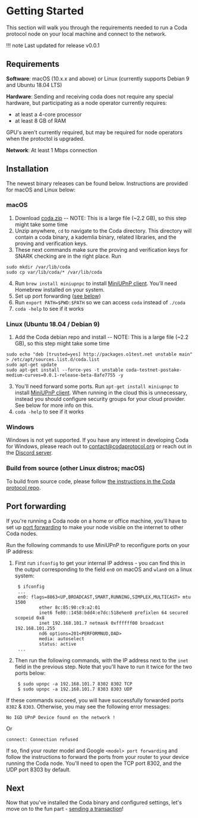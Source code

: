 # Getting Started

This section will walk you through the requirements needed to run a Coda protocol node on your local machine and connect to the network.

!!! note
    Last updated for release v0.0.1

## Requirements

**Software**: macOS (10.x.x and above) or Linux (currently supports Debian 9 and Ubuntu 18.04 LTS)

**Hardware**: Sending and receiving coda does not require any special hardware, but participating as a node operator currently requires:
- at least a 4-core processor
- at least 8 GB of RAM

GPU's aren't currently required, but may be required for node operators when the protoctol is upgraded.

**Network**: At least 1 Mbps connection

## Installation

The newest binary releases can be found below. Instructions are provided for macOS and Linux below:

### macOS

1. Download [coda.zip](https://s3-us-west-2.amazonaws.com/wallet.o1test.net/coda-daemon-macos.zip) -- NOTE: This is a large file (~2.2 GB), so this step might take some time
2. Unzip anywhere, `cd` to navigate to the Coda directory. This directory will contain a coda binary, a kademlia binary, related libraries, and the proving and verification keys.
3. These next commands make sure the proving and verification keys for SNARK checking are in the right place. Run
```
sudo mkdir /var/lib/coda
sudo cp var/lib/coda/* /var/lib/coda
```
4. Run `brew install miniupnpc` to install [MiniUPnP client](https://github.com/miniupnp/miniupnp). You'll need Homebrew installed on your system.
5. Set up port forwarding ([see below](/docs/getting-started/#port-forwarding))
6. Run `export PATH=$PWD:$PATH` so we can access `coda` instead of `./coda`
7. `coda -help` to see if it works

### Linux (Ubuntu 18.04 / Debian 9)

1. Add the Coda debian repo and install -- NOTE: This is a large file (~2.2 GB), so this step might take some time

```
sudo echo "deb [trusted=yes] http://packages.o1test.net unstable main" > /etc/apt/sources.list.d/coda.list
sudo apt-get update
sudo apt-get install --force-yes -t unstable coda-testnet-postake-medium-curves=0.0.1-release-beta-8afe7755 -y
```

3. You'll need forward some ports. Run `apt-get install miniupnpc` to install [MiniUPnP client](https://github.com/miniupnp/miniupnp). When running in the cloud this is unnecessary, instead you should configure security groups for your cloud provider. See below for more info on this.
4. `coda -help` to see if it works


### Windows

Windows is not yet supported. If you have any interest in developing Coda for Windows, please reach out to contact@codaprotocol.org or reach out in the [Discord server](https://discord.gg/ShKhA7J).

### Build from source (other Linux distros; macOS)

To build from source code, please follow [the instructions in the Coda protocol repo](https://github.com/CodaProtocol/coda/blob/master/README-dev.md#building-coda).

## Port forwarding

If you're running a Coda node on a home or office machine, you'll have to set up [port forwarding](https://en.wikipedia.org/wiki/Port_forwarding) to make your node visible on the internet to other Coda nodes.

Run the following commands to use MiniUPnP to reconfigure ports on your IP address:

1. First run `ifconfig` to get your internal IP address - you can find this in the output corresponding to the field `en0` on macOS and `wlan0` on a linux system:


        $ ifconfig
        ...
        en0: flags=8863<UP,BROADCAST,SMART,RUNNING,SIMPLEX,MULTICAST> mtu 1500
                ether 8c:85:90:c9:a2:01 
                inet6 fe80::1458:bdd4:e7dc:518e%en0 prefixlen 64 secured scopeid 0x8 
                inet 192.168.101.7 netmask 0xffffff00 broadcast 192.168.101.255
                nd6 options=201<PERFORMNUD,DAD>
                media: autoselect
                status: active
        ...

2. Then run the following commands, with the IP address next to the `inet` field in the previous step. Note that you'll have to run it twice for the two ports below:

        $ sudo upnpc -a 192.168.101.7 8302 8302 TCP
        $ sudo upnpc -a 192.168.101.7 8303 8303 UDP

If these commands succeed, you will have successfully forwarded ports `8302` & `8303`. Otherwise, you may see the following error messages:

    No IGD UPnP Device found on the network !

Or

    connect: Connection refused

If so, find your router model and Google `<model> port forwarding` and follow the instructions to forward the ports from your router to your device running the Coda node. You'll need to open the TCP port 8302, and the UDP port 8303 by default.

## Next

Now that you've installed the Coda binary and configured settings, let's move on to the fun part - [sending a transaction](/docs/my-first-transaction/)!
